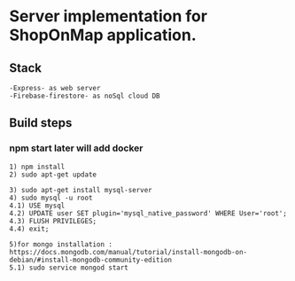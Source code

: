 # Server implementation for ShopOnMap application.

## Stack

```
-Express- as web server
-Firebase-firestore- as noSql cloud DB
```

## Build steps

### npm start later will add docker

```
1) npm install
2) sudo apt-get update

3) sudo apt-get install mysql-server
4) sudo mysql -u root
4.1) USE mysql
4.2) UPDATE user SET plugin='mysql_native_password' WHERE User='root';
4.3) FLUSH PRIVILEGES;
4.4) exit;

5)for mongo installation : https://docs.mongodb.com/manual/tutorial/install-mongodb-on-debian/#install-mongodb-community-edition
5.1) sudo service mongod start

```
